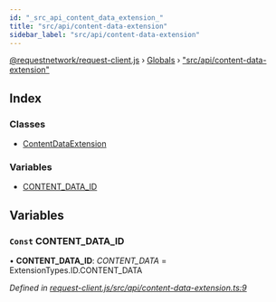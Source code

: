 ```yaml
---
id: "_src_api_content_data_extension_"
title: "src/api/content-data-extension"
sidebar_label: "src/api/content-data-extension"
---
```


[@requestnetwork/request-client.js](../index.md) › [Globals](../globals.md) › ["src/api/content-data-extension"](_src_api_content_data_extension_.md)

## Index

### Classes

* [ContentDataExtension](../classes/_src_api_content_data_extension_.contentdataextension.md)

### Variables

* [CONTENT_DATA_ID](_src_api_content_data_extension_.md#const-content_data_id)

## Variables

### `Const` CONTENT_DATA_ID

• **CONTENT_DATA_ID**: *CONTENT_DATA* = ExtensionTypes.ID.CONTENT_DATA

*Defined in [request-client.js/src/api/content-data-extension.ts:9](https://github.com/requestNetwork/requestNetwork/blob/15fb307e/packages/request-client.js/src/api/content-data-extension.ts#L9)*
